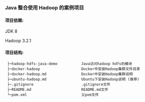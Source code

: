 ### Java 整合使用 Hadoop 的案例项目

#### 项目依赖:
  JDK 8
  
  Hadoop 3.2.1

#### 项目结构:
 ```
  ├─hadoop-hdfs-java-demo           Java访问hadoop hdfs的模块
  ├─docker-hadoop                   Docker中安装Hadoop集群文件目录
  ├─docker-hadoop.md                Docker中安装Hadoop集群说明
  ├─ubuntu-hadoop.md                Ubuntu下安装Hadoop说明 (推荐)
  ├─.gitignore                      .gitignore文件
  ├─README.md                       README.md文件
  └─pom.xml                         父pom文件
 ```
